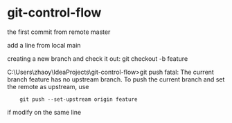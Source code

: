 # git-control-flow

the first commit from remote master 

add a line from local main 

creating a new branch and check it out: git checkout -b feature

C:\Users\zhaoy\IdeaProjects\git-control-flow>git push
fatal: The current branch feature has no upstream branch.
To push the current branch and set the remote as upstream, use
    
````
    git push --set-upstream origin feature
````

if modify on the same line
